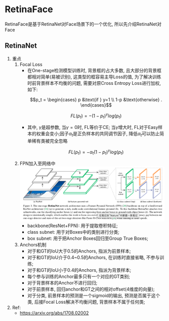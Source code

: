 # RetinaFace

RetinaFace是基于RetinaNet对Face场景下的一个优化, 所以先介绍RetinaNet对Face
## RetinaNet
1. 重点
    1. Focal Loss
        + 在One-stage检测模型训练时, 背景框的占大多数, 且大部分的背景框都相对简单(易被识别), 这类型的框容易主导Loss的值, 为了解决训练时前背景样本不均衡的问题, 需要对原Cross Entropy Loss进行加权, 如下:
            ```math
            p_t = \begin{cases} p &\text{if } y=1 \\ 1-p &\text{otherwise} . \end{cases}
            ```
            ```math
            FL(p_t) = -(1-p_t)^\gamma log(p_t)
            ```
        + 其中, $\gamma$是超参数, 当$\gamma = 0$时, FL等价于CE; 当$\gamma$增大时, FL对于Easy样本的权重会变小;因子$\alpha_t$是正负样本的共同调节因子, 降低$\alpha_t$可以防止简单稀有类被完全忽略
            ```math
            FL(p_t) = -\alpha_t(1-p_t)^\gamma log(p_t)
            ```
    2. FPN加入至网络中
        ![RetinaNet](retinanet.png)
        + backbone(ResNet+FPN): 用于提取卷积特征;
        + class subnet: 用于对Boxes中的类别进行分类;
        + box subnet: 用于把Anchor Boxes回归至Group True Boxes;
    3. Anchors机制
        + 对于和GT的IoU大于0.5的Anchors, 指派为前景样本;
        + 对于和GT的IoU介于0.4~0.5的Anchors, 在训练时直接省略, 不参与训练;
        + 对于和GT的IoU小于0.4的Anchors, 指派为背景样本;
        + 每个参与训练的Anchor最多只有一个对应的GT类别;
        + 对于背景样本的Anchor不进行回归;
        + 对于前景样本, 回归anchor和GT之间的相对offset(4维度的向量);
        + 对于分类, 前景样本的预测是一个sigmoid的输出, 预测是否属于这个类, 后接Focal Loss解决不均衡问题, 背景样本不属于任何类;
2. Ref:
    + https://arxiv.org/abs/1708.02002